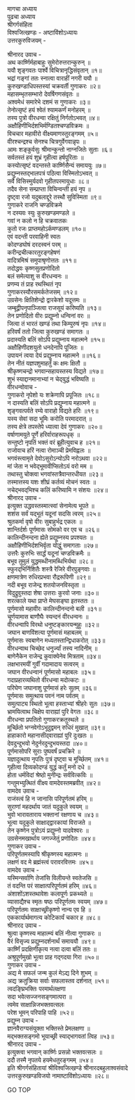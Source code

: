 मागचा अध्याय  
पुढचा अध्याय  
श्रीगर्गसंहिता  
विश्वजित्खण्डः - अष्टाविंशोऽध्यायः  
उत्तरकुरुविजयम् -  
  
श्रीनारद उवाच -  
अथ कार्ष्णिर्महाबाहुः सुमेरोरुत्तरान्कुरुन् ॥  
ययौ शृङ्गवतः पार्श्वे विचित्रानृद्धिसंवृतान् ॥१॥  
भद्रां गङ्गां ततः स्नात्वा वाराहीं नगरी ययौ ॥  
कुरुखण्डाधिपस्तस्यां चक्रवर्ती गुणाकरः ॥२॥  
महासम्भृतसम्भारो देवर्षिगणसंवृतः ॥  
अश्वमेधं समारेभे दशमं स गुणाकरः ॥३॥  
तेनोत्सृष्टं हयं श्वेतं श्यामकर्णं मनोहरम् ॥  
तस्य पुत्रो वीरधन्वा रक्षितुं निर्गतोऽभवत् ॥४॥  
अक्षौहिणीभिर्दशभिर्मण्डितश्चण्डविक्रमः ॥  
विचचार महावीरो वीक्ष्यमाणस्तुरङ्गमम् ॥५॥  
वीरश्चन्द्रश्च सेनश्च चित्रगुर्वेगवान्नृपः ॥  
आमः शङ्कुर्वसुः श्रीमान्कुन्तो नाग्नजितेः सुताः ॥६॥  
सर्वतस्तं हयं शुभ्रं गृहीत्वा हर्षपूरिताः ॥  
कस्योत्सृष्टं वदन्तस्ते कार्ष्णिसैन्यं समाययुः ॥७॥  
प्रद्युम्नस्तद्‌भालपत्रं पठित्वा विस्मितोऽभवत् ॥  
सर्वे विसिस्मुर्यदवो गृहीतपरमायुधाः ॥८॥  
तदैव सेना सम्प्राप्ता विचिन्वन्ती हयं नृप ॥  
दृष्ट्वा रजो यदुबलाद्दूरे तस्थौ सुविस्मिता ॥९॥  
गुणाकरे राजनि चण्डविक्रमे  
     न दस्यवः स्युः कुरुखण्डमण्डले ॥  
गवां न कलो न हि चक्रवातकः  
     कुतो रजः प्राप्तमहोऽर्कमण्डलम् ॥१०॥  
एवं वदन्ती परवाहिनी स्वतः  
     कोदण्डघोषं दरदस्वनं परम् ॥  
करीन्द्रचीत्कारतुरङ्गहेषणं  
     वादित्रमिश्रं समुपाश्रृणोत्ततः ॥११॥  
तदोद्धवः कृष्णसुतप्रणोदितो  
     बलं समेत्याशु स वीरधन्वनः ॥  
प्रणम्य तं प्राह रथस्थितं नृप  
     गुणाकरस्यौरसमर्कतेजसम् ॥१२॥  
उग्रसेनः क्षितिशेन्द्रो द्वारकेशो यदूत्तमः ॥  
जम्बूद्वीपनृपाञ्जित्वा राजसूयं करिष्यति ॥१३॥  
तेन प्रणोदितो वीरः प्रद्युम्नो धन्विनां वरः ॥  
जित्वा तं भारतं खण्डं तथा किम्पुरुषं नृपः ॥१४॥  
हरिवर्षं ततो जित्वा कुरुखण्डं समागतः ॥  
प्रदास्यति बलिं सोऽपि प्रद्युम्नाय महात्मने ॥१५॥  
अक्षौहिणीदशयुतो धनदेनापि पूजितः ॥  
उपायनं त्वया देयं प्रद्युम्नाय महात्मने ॥॥१६॥  
तेन नीतं यज्ञपशुमाहर्तुं कः क्षमः क्षितौ ॥  
श्रीकृष्णचन्द्रो भगवान्सहायस्तस्य विद्यते ॥१७॥  
शुभं स्याद्दानमानाभ्यां न चेद्‌युद्धं भविष्यति ॥  
वीरधन्वोवाच -  
गुणाकरो नृपेशो यः शक्रेणापि प्रपूजितः ॥१८॥  
न दास्यति बलिं सोऽपि प्रद्युम्नाय महात्मने ॥  
शृङ्गवत्पर्वते रम्ये वाराहो विद्यते हरिः ॥१९॥  
यस्य सेवां सदा भूमिः करोति परमादरात् ॥  
तस्य क्षेत्रे तपस्तेपे ध्यात्वा देवं गुणाकरः ॥२०॥  
वर्षाणामयुते पूर्णे हरिर्वाराहरूपधृक् ॥  
सन्तुष्टो नृपतिं भक्तं वरं ब्रूहीत्युवाच ह ॥२१॥  
राजोवाच हरिं नत्वा रोमाञ्ची प्रेमविह्वलः ॥  
भगवंस्त्वामृते देवोऽसुरोऽन्योऽपि नरोऽथवा ॥२२॥  
मां जेता न भवेद्‌भूमावीप्सितोऽयं वरो मम ॥  
तथास्तु चोक्त्वा भगवांस्तत्रैवान्तरधीयत ॥२३॥  
तस्मात्तस्य यशः शीघ्रं कर्तव्यं मोचनं स्वतः ॥  
नचेद्‌भवद्‌भिश्च कलिं करिष्यामि न संशयः ॥२४॥  
श्रीनारद उवाच -  
इत्युक्त उद्धवस्तस्मात्स्वां सेनामेत्य भूपते ॥  
शशंस सर्वं यद्भूतं यदूनां सदसि त्वरम् ॥२५॥  
श्रुतकर्मा वृषो वीरः सुबाहुर्भद्र एकलः ॥  
शान्तिर्दर्शः पूर्णमासः सोमको वर एव च ॥२६॥  
कालिन्दीनन्दना ह्येते प्रद्युम्नस्य प्रपश्यतः ॥  
अक्षौहिणीभिर्दशभिर्वृता योद्धुं समागताः ॥२७॥  
उत्तरैः कुरुभिः सार्द्धं यदूनां चण्डविक्रमैः ॥  
बभूव तुमुलं युद्धमब्धीनामब्धिभिर्यथा ॥२८॥  
स्फुरद्‌भिर्निशितैः शस्त्रै रेजिरे वीरपुङ्गवाः ॥  
क्षणमात्रेण रुधिरप्रभवा रौद्ररूपिणी ॥२९॥  
नदी बभूव राजेन्द्र शतयोजनविस्तृता ॥  
विदुद्रुवुस्तदा शेषा उत्तराः कुरवो जनाः ॥३०॥  
शरत्काले यथा प्राप्ते मेघसङ्घा इतस्ततः ॥  
पूर्णमासो महावीरः कालिन्दीनन्दनो बली ॥३१॥  
चूर्णयामास बाणौघैः स्यन्दनं वीरधन्वनः ॥  
वीरधन्वापि विरथो धनुष्टङ्कारयन्मुहुः ॥३२॥  
जघान बाणविंशत्या पूर्णमासं महाबलम् ॥  
पूर्णमासः स्वबाणेन मध्यतस्तान्द्विधाकरोत् ॥३३॥  
वीरधन्वाथ चिच्छेद धनुर्ज्यां तस्य नादिनीम् ॥  
बाणेनैकेन राजेन्द्र कुवाक्येनेव मित्रताम् ॥३४॥  
लक्षभारमयीं गुर्वीं गदामादाय सत्वरम् ॥  
जघान वीरधन्वानं पूर्णमासो महाबलः ॥३५॥  
गदाप्रहारव्यथितो वीरधन्वा मदोत्कटः ॥  
परिघेण जघानाशु पूर्णमासं हरेः सुतम् ॥३६॥  
पूर्णमासः समुत्थाय पवनं नाम पर्वतम् ॥  
समुत्पाट्य स्थितो भूत्वा हस्ताभ्यां श्रीहरेः सुतः ॥३७॥  
भ्रामयित्वाथ चिक्षेप वाराह्यां पुरि वेगतः ॥३८॥  
वीरधन्वा प्रपतितो गुणाकरक्रतुस्थले ॥  
मूर्च्छितो भग्नवेगोऽभूदुद्वमन् रुधिरं मुखात् ॥३९॥  
हाहाकारो महानासीद्‌वाराह्यां पुरि दुःखतः ॥  
देवदुन्दुभयो नेदुर्नरदुन्दुभयस्तदा ॥४०॥  
पूर्णमासोपरि सुराः पुष्पवर्षं प्रचक्रिरे ॥  
यज्ञादुत्थाय नृपतिः पुत्रं दृष्ट्वा च मूर्च्छितम् ॥४१॥  
गृहीत्वा दिव्यकोदण्डं युद्धं कर्तुं मनो दधे ॥  
होता धर्मविदां श्रेष्ठो मुनीन्द्रः सर्ववित्कविः ॥  
गन्तुमभ्युत्थितं वीक्ष्य वामदेवस्तमब्रवीत् ॥४२॥  
वामदेव उवाच -  
राजंस्त्वं हि न जानासि परिपूर्णतमं हरिम् ॥  
सुराणां महदर्थाय जातं यदुकुले स्वयम् ॥  
भुवो भारावताराय भक्तानां रक्षणाय च ॥४३॥  
भूत्वा यदुकुले साक्षाद्द्वारकायां विराजते ॥  
तेन कृष्णेन पुत्रोऽयं प्रद्युम्नो यादवेश्वरः ॥  
उग्रसेनमखार्थाय जगज्जेतुं प्रणोदितः ॥४४॥  
गुणाकर उवाच -  
परिपूर्णतमस्यापि श्रीकृष्णस्य महात्मनः ॥  
लक्षणं वद मे ब्रह्मंस्त्वं परावरवित्तमः ॥४५॥  
वामदेव उवाच -  
यस्मिन्सर्वाणि तेजांसि विलीयन्ते स्वतेजसि ॥  
तं वदन्ति परं साक्षात्परिपूर्णतमं हरिम् ॥४६॥  
अंशाशोंऽशस्तथावेशः कलापूर्णः प्रकथ्यते ॥  
व्यासाद्यैश्च स्मृतः षष्ठः परिपूर्णतमः स्वयम् ॥४७॥  
परिपूर्णतमः साक्षाच्छ्रीकृष्णो नान्य एव हि ॥  
एककार्यार्थमागत्य कोटिकार्यं चकार ह ॥४८॥  
श्रीनारद उवाच -  
श्रुत्वा कृष्णस्य माहात्म्यं बलिं नीत्वा गुणाकरः ॥  
वैरं विसृज्य प्रद्युम्नदर्शनार्थं समाययौ ॥४९॥  
कार्ष्णिं प्रदक्षिणीकृत्य नत्वा दत्वा बलिं ततः ॥  
अश्रुपूर्णमुखो भूत्वा प्राह गद्‌गदया गिरा ॥५०॥  
गुणाकर उवाच -  
अद्य मे सफलं जन्म कुलं मेऽद्य दिने शुभम् ॥  
अद्य क्रतुक्रिया सर्वाः सफलास्तव दर्शनात् ॥५१॥  
त्वदङ्घ्रिभक्तिः परमार्थलक्षणा  
     सदा भवेत्सज्जनसङ्गमात्परा ॥  
त्वमेव साक्षान्निजभक्तवत्सलः  
     परेश भूमन् परिपाहि पाहि ॥५२॥  
प्रद्युम्न उवाच -  
ज्ञानवैराग्यसंयुक्ता भक्तिस्ते प्रेमलक्षणा ॥  
मद्‌भक्तसङ्गमो भूयाच्छ्री स्याद्‌भागवतां त्विह ॥५३॥  
श्रीनारद उवाच -  
इत्युक्त्वा भगवान् कार्ष्णिः प्रसन्नो भक्तवत्सलः ॥  
ददौ तस्मै नृपतये हयमेधतुरङ्गमम् ॥५४॥  
इति श्रीगर्गसंहितायां श्रीविश्वजित्खण्डे श्रीनारदबहुलाश्वसंवादे  
उत्तरकुरुखण्डविजयो नामाष्टाविंशोऽध्यायः ॥२८॥  
  
GO TOP
